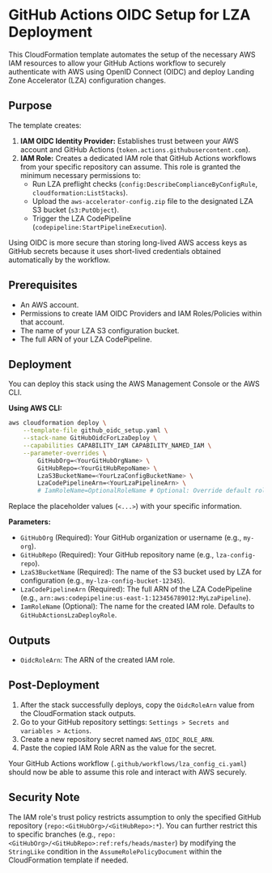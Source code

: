 # GitHub Actions OIDC Setup for LZA Deployment

This CloudFormation template automates the setup of the necessary AWS IAM resources to allow your GitHub Actions workflow to securely authenticate with AWS using OpenID Connect (OIDC) and deploy Landing Zone Accelerator (LZA) configuration changes.

## Purpose

The template creates:

1.  **IAM OIDC Identity Provider:** Establishes trust between your AWS account and GitHub Actions (`token.actions.githubusercontent.com`).
2.  **IAM Role:** Creates a dedicated IAM role that GitHub Actions workflows from your specific repository can assume. This role is granted the minimum necessary permissions to:
    *   Run LZA preflight checks (`config:DescribeComplianceByConfigRule`, `cloudformation:ListStacks`).
    *   Upload the `aws-accelerator-config.zip` file to the designated LZA S3 bucket (`s3:PutObject`).
    *   Trigger the LZA CodePipeline (`codepipeline:StartPipelineExecution`).

Using OIDC is more secure than storing long-lived AWS access keys as GitHub secrets because it uses short-lived credentials obtained automatically by the workflow.

## Prerequisites

*   An AWS account.
*   Permissions to create IAM OIDC Providers and IAM Roles/Policies within that account.
*   The name of your LZA S3 configuration bucket.
*   The full ARN of your LZA CodePipeline.

## Deployment

You can deploy this stack using the AWS Management Console or the AWS CLI.

**Using AWS CLI:**

```bash
aws cloudformation deploy \
    --template-file github_oidc_setup.yaml \
    --stack-name GitHubOidcForLzaDeploy \
    --capabilities CAPABILITY_IAM CAPABILITY_NAMED_IAM \
    --parameter-overrides \
        GitHubOrg=<YourGitHubOrgName> \
        GitHubRepo=<YourGitHubRepoName> \
        LzaS3BucketName=<YourLzaConfigBucketName> \
        LzaCodePipelineArn=<YourLzaPipelineArn> \
        # IamRoleName=OptionalRoleName # Optional: Override default role name if needed
```

Replace the placeholder values (`<...>`) with your specific information.

**Parameters:**

*   `GitHubOrg` (Required): Your GitHub organization or username (e.g., `my-org`).
*   `GitHubRepo` (Required): Your GitHub repository name (e.g., `lza-config-repo`).
*   `LzaS3BucketName` (Required): The name of the S3 bucket used by LZA for configuration (e.g., `my-lza-config-bucket-12345`).
*   `LzaCodePipelineArn` (Required): The full ARN of the LZA CodePipeline (e.g., `arn:aws:codepipeline:us-east-1:123456789012:MyLzaPipeline`).
*   `IamRoleName` (Optional): The name for the created IAM role. Defaults to `GitHubActionsLzaDeployRole`.

## Outputs

*   `OidcRoleArn`: The ARN of the created IAM role.

## Post-Deployment

1.  After the stack successfully deploys, copy the `OidcRoleArn` value from the CloudFormation stack outputs.
2.  Go to your GitHub repository settings: `Settings > Secrets and variables > Actions`.
3.  Create a new repository secret named `AWS_OIDC_ROLE_ARN`.
4.  Paste the copied IAM Role ARN as the value for the secret.

Your GitHub Actions workflow (`.github/workflows/lza_config_ci.yaml`) should now be able to assume this role and interact with AWS securely.

## Security Note

The IAM role's trust policy restricts assumption to only the specified GitHub repository (`repo:<GitHubOrg>/<GitHubRepo>:*`). You can further restrict this to specific branches (e.g., `repo:<GitHubOrg>/<GitHubRepo>:ref:refs/heads/master`) by modifying the `StringLike` condition in the `AssumeRolePolicyDocument` within the CloudFormation template if needed. 